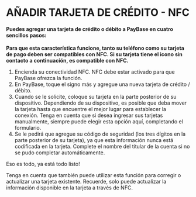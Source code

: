 # AÑADIR TARJETA DE CRÉDITO - NFC
#### Puedes agregar una tarjeta de crédito o débito a PayBase en cuatro sencillos pasos:

**Para que esta característica funcione, tanto su teléfono como su tarjeta de pago deben ser compatibles con NFC. Si su tarjeta tiene el icono sin contacto a continuación, es compatible con NFC.**

1. Encienda su conectividad NFC. NFC debe estar activado para que PayBase ofrezca la función.
2. En PayBase, toque el signo más y agregue una nueva tarjeta de crédito / débito.
3. Cuando se le solicite, coloque su tarjeta en la parte posterior de su dispositivo. Dependiendo de su dispositivo, es posible que deba mover la tarjeta hasta que encuentre el mejor lugar para establecer la conexión. Tenga en cuenta que si desea ingresar sus tarjetas manualmente, siempre puede elegir esta opción aquí, completando el formulario.
4. Se le pedirá que agregue su código de seguridad (los tres dígitos en la parte posterior de su tarjeta), ya que esta información nunca está codificada en la tarjeta. Complete el nombre del titular de la cuenta si no se pudo completar automáticamente.

Eso es todo, ya está todo listo!

Tenga en cuenta que también puede utilizar esta función para corregir o actualizar una tarjeta existente. Recuerde, solo puede actualizar la información disponible en la tarjeta a través de NFC.
